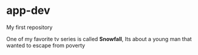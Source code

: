 # app-dev
My first repository

One of my favorite tv series is called **Snowfall**, Its about a young man that wanted to escape from poverty
